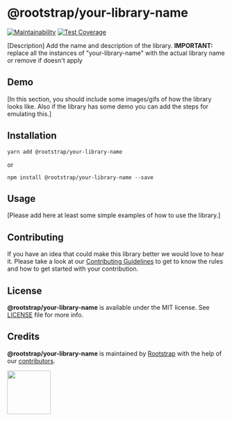 # @rootstrap/your-library-name

[![Maintainability](https://api.codeclimate.com/v1/badges/a878b4be647cd2a9582c/maintainability)](https://codeclimate.com/github/rootstrap/your-library-name/maintainability) [![Test Coverage](https://api.codeclimate.com/v1/badges/a878b4be647cd2a9582c/test_coverage)](https://codeclimate.com/github/rootstrap/your-library-name/test_coverage)

[Description]
Add the name and description of the library.
**IMPORTANT:** replace all the instances of "your-library-name" with the actual library name or remove if doesn't apply

## Demo

[In this section, you should include some images/gifs of how the library looks like.
Also if the library has some demo you can add the steps for emulating this.]

## Installation

```
yarn add @rootstrap/your-library-name
```
or
```
npm install @rootstrap/your-library-name --save
```


## Usage

[Please add here at least some simple examples of how to use the library.]

## Contributing

If you have an idea that could make this library better we would love to hear it. Please take a look at our [Contributing Guidelines](CONTRIBUTING.md) to get to know the rules and how to get started with your contribution.

## License

**@rootstrap/your-library-name** is available under the MIT license. See [LICENSE](LICENSE.md) file for more info.

## Credits 

**@rootstrap/your-library-name** is maintained by [Rootstrap](http://www.rootstrap.com) with the help of our [contributors](https://github.com/rootstrap/your-library-name/contributors).

[<img src="https://s3-us-west-1.amazonaws.com/rootstrap.com/img/rs.png" width="100"/>](http://www.rootstrap.com)
